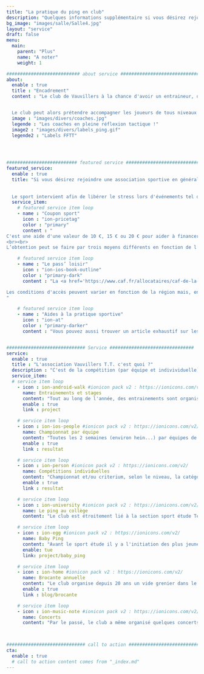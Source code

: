 ```yaml
---
title: "La pratique du ping en club"
description: "Quelques informations supplémentaire si vous désirez rejoindre une association sportive en général et/ou rejoindre le club de Vauvillers en particulier."
bg_image: "images/salle/Salle4.jpg"
layout: "service"
draft: false
menu:
  main:
    parent: "Plus"
    name: "A noter"
    weight: 1

########################### about service #############################
about:
  enable : true
  title : "Encadrement"
  content : "Le club de Vauvillers à la chance d'avoir un entraineur, diplômé d'état, qui dispense ses bons conseils lors des entrainements mais également lors des compétitions (comme les individuelles où une de nos joueuses à récemment atteint le niveau national dans sa catégorie !).


  Le club peut alors prétendre accompagner les joueurs de tous niveaux et se voit attribuer plusieurs labels de confiance de la part de la FFTT."
  image : "images/divers/coaches.jpg"
  legende : "Les coaches en pleine réflexion tactique !"
  image2 : "images/divers/labels_ping.gif"
  legende2 : "Labels FFTT"

  


########################## featured service ############################
featured_service:
  enable : true
  title: "Si vous désirez rejoindre une association sportive en général et/ou rejoindre le club de Vauvillers en particulier, vous pouvez bénéficier d'aides.
  
  
  Le sport intervient afin de libérer le stress lors d'événements tel que les déménagements. Il en va de même pour les parents, qui avec la pratique du sport et surtout un déménagement préparé peuvent soulager leur quotidien.  Pour cela, il est important de s'y prendre à l'avance dans les démarches de [changement d’adresse](https://www.fournisseur-energie.com/edf-demenagement/changement-adresse/) (résiliation, nouvelle souscription, etc.) notamment."
  service_item:
    # featured service item loop
    - name : "Coupon sport"
      icon : "ion-pricetag"
      color : "primary"
      content : "
C'est une aide d'une valeur de 10 €, 15 € ou 20 € pour aider à financer la licence de sport dans un club. 
<br><br>
L’obtention peut se faire par trois moyens différents en fonction de l’emploi parental"

    # featured service item loop
    - name : "Le pass’ loisir"
      icon : "ion-ios-book-outline"
      color : "primary-dark"
      content : "La <a href='https://www.caf.fr/allocataires/caf-de-la-charente-maritime/offre-de-service-0/enfance-et-jeunesse/activites-sportives-et-artistiques' target='_blank'>Caisse d'Allocations Familiales</a> propose une aide d’une cinquantaine d'euros pour aider à financer une activité.

Les conditions d'accès peuvent varier en fonction de la région mais, en général, il s’agit d’un chéquier de 5×10€ destiné à financer la pratique sportive ou culturelle d'un enfant âgé de 9 ans à 16 ans. 
"

    # featured service item loop
    - name : "Aides à la pratique sportive"
      icon : "ion-at"
      color : "primary-darker"
      content : "Vous pouvez aussi trouver un article exhaustif sur les aides à la pratique sportive et davantage d'informations vis-à-vis des critères d’éligibilités via ce lien : https://www.papernest.com/etat-des-lieux/actualites/aides-pratique-sportive/"


############################# Service ###############################
service:
  enable : true
  title : "L'association Vauvillers T.T. c'est quoi ?"
  description : "C'est de la compétition (par équipe et indivividuelle), de l'entrainement, des stages, des activités..."
  service_item:
  # service item loop
    - icon : ion-android-walk #ionicon pack v2 : https://ionicons.com/v2/
      name: Entrainements et stages
      content: "Tout au long de l'année, des entrainements sont organisés pour tous les joueurs. Le club organise même un stage annuel élite (avec des classés numérotés!)"
      enable : true
      link : project

    # service item loop
    - icon : ion-ios-people #ionicon pack v2 : https://ionicons.com/v2/
      name: Championnat par équipe
      content: "Toutes les 2 semaines (environ hein...) par équipes de 4 aux niveaux départemental et régional."
      enable : true
      link : resultat

    # service item loop
    - icon : ion-person #ionicon pack v2 : https://ionicons.com/v2/
      name: Compétitions individuelles
      content: "Championnat et/ou criterium, selon le niveau, la catégorie d'âge ou le classement. Il y a de multiples possibilités de briller pour les joueurs"
      enable : true
      link : resultat

    # service item loop
    - icon : ion-university #ionicon pack v2 : https://ionicons.com/v2/
      name: Le ping au collège 
      content: "Le club est étroitement lié à la section sport étude Tennis de Table du collège Charles Péguy"

    # service item loop
    - icon : ion-egg #ionicon pack v2 : https://ionicons.com/v2/
      name: Baby Ping
      content: "Avant le sport étude il y a l'initiation des plus jeunes. Le club de Vauvillers participe également activement au Baby Ping et aux Tops détection"
      enable: tue
      link: project/baby_ping

    # service item loop
    - icon : ion-home #ionicon pack v2 : https://ionicons.com/v2/
      name: Brocante annuelle
      content: "Le club organise depuis 20 ans un vide grenier dans le village le dernier dimanche d'Août."
      enable : true
      link : blog/brocante

    # service item loop
    - icon : ion-music-note #ionicon pack v2 : https://ionicons.com/v2/
      name: Concerts
      content: "Par le passé, le club a même organisé quelques concerts de groupes locaux... ça remonte ça... :-)"

   

############################# call to action #################################
cta:
  enable : true
  # call to action content comes from "_index.md"
---
```

